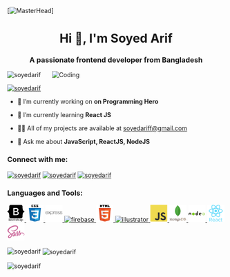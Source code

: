 [![MasterHead](https://miro.medium.com/max/1400/0*enrI7BXUzwJEomlq.gif)]
<h1 align="center">Hi 👋, I'm Soyed Arif</h1>
<h3 align="center">A passionate frontend developer from Bangladesh</h3>
<img align="right" alt="Coding" width="400" src="https://cdn.dribbble.com/users/1162077/screenshots/3848914/programmer.gif"/>

<p align="left"> <img src="https://komarev.com/ghpvc/?username=soyedarif&label=Profile%20views&color=0e75b6&style=flat" alt="soyedarif" /> </p>

<p align="left"> <a href="https://twitter.com/soyedarif" target="blank"><img src="https://img.shields.io/twitter/follow/soyedarif?logo=twitter&style=for-the-badge" alt="soyedarif" /></a> </p>

- 🔭 I’m currently working on **on Programming Hero**

- 🌱 I’m currently learning **React JS**

- 👨‍💻 All of my projects are available at [soyedariff@gmail.com](soyedariff@gmail.com)

- 💬 Ask me about **JavaScript, ReactJS, NodeJS**

<h3 align="left">Connect with me:</h3>
<p align="left">
<a href="https://codepen.io/soyedarif" target="blank"><img align="center" src="https://raw.githubusercontent.com/rahuldkjain/github-profile-readme-generator/master/src/images/icons/Social/codepen.svg" alt="soyedarif" height="30" width="40" /></a>
<a href="https://twitter.com/soyedarif" target="blank"><img align="center" src="https://raw.githubusercontent.com/rahuldkjain/github-profile-readme-generator/master/src/images/icons/Social/twitter.svg" alt="soyedarif" height="30" width="40" /></a>
<a href="https://linkedin.com/in/soyedarif" target="blank"><img align="center" src="https://raw.githubusercontent.com/rahuldkjain/github-profile-readme-generator/master/src/images/icons/Social/linked-in-alt.svg" alt="soyedarif" height="30" width="40" /></a>
</p>

<h3 align="left">Languages and Tools:</h3>
<p align="left"> <a href="https://getbootstrap.com" target="_blank" rel="noreferrer"> <img src="https://raw.githubusercontent.com/devicons/devicon/master/icons/bootstrap/bootstrap-plain-wordmark.svg" alt="bootstrap" width="40" height="40"/> </a> <a href="https://www.w3schools.com/css/" target="_blank" rel="noreferrer"> <img src="https://raw.githubusercontent.com/devicons/devicon/master/icons/css3/css3-original-wordmark.svg" alt="css3" width="40" height="40"/> </a> <a href="https://expressjs.com" target="_blank" rel="noreferrer"> <img src="https://raw.githubusercontent.com/devicons/devicon/master/icons/express/express-original-wordmark.svg" alt="express" width="40" height="40"/> </a> <a href="https://firebase.google.com/" target="_blank" rel="noreferrer"> <img src="https://www.vectorlogo.zone/logos/firebase/firebase-icon.svg" alt="firebase" width="40" height="40"/> </a> <a href="https://www.w3.org/html/" target="_blank" rel="noreferrer"> <img src="https://raw.githubusercontent.com/devicons/devicon/master/icons/html5/html5-original-wordmark.svg" alt="html5" width="40" height="40"/> </a> <a href="https://www.adobe.com/in/products/illustrator.html" target="_blank" rel="noreferrer"> <img src="https://www.vectorlogo.zone/logos/adobe_illustrator/adobe_illustrator-icon.svg" alt="illustrator" width="40" height="40"/> </a> <a href="https://developer.mozilla.org/en-US/docs/Web/JavaScript" target="_blank" rel="noreferrer"> <img src="https://raw.githubusercontent.com/devicons/devicon/master/icons/javascript/javascript-original.svg" alt="javascript" width="40" height="40"/> </a> <a href="https://www.mongodb.com/" target="_blank" rel="noreferrer"> <img src="https://raw.githubusercontent.com/devicons/devicon/master/icons/mongodb/mongodb-original-wordmark.svg" alt="mongodb" width="40" height="40"/> </a> <a href="https://nodejs.org" target="_blank" rel="noreferrer"> <img src="https://raw.githubusercontent.com/devicons/devicon/master/icons/nodejs/nodejs-original-wordmark.svg" alt="nodejs" width="40" height="40"/> </a> <a href="https://reactjs.org/" target="_blank" rel="noreferrer"> <img src="https://raw.githubusercontent.com/devicons/devicon/master/icons/react/react-original-wordmark.svg" alt="react" width="40" height="40"/> </a> <a href="https://sass-lang.com" target="_blank" rel="noreferrer"> <img src="https://raw.githubusercontent.com/devicons/devicon/master/icons/sass/sass-original.svg" alt="sass" width="40" height="40"/> </a> </p>

<p><img align="left" src="https://github-readme-stats.vercel.app/api/top-langs?username=soyedarif&show_icons=true&locale=en&layout=compact" alt="soyedarif" /></p>

<p>&nbsp;<img align="center" src="https://github-readme-stats.vercel.app/api?username=soyedarif&show_icons=true&locale=en" alt="soyedarif" /></p>

<p><img align="center" src="https://github-readme-streak-stats.herokuapp.com/?user=soyedarif&" alt="soyedarif" /></p>
